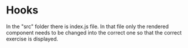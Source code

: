 # Hooks
In the "src" folder there is index.js file. In that file only the rendered component needs to be changed into the 
correct one so that the correct exercise is displayed.